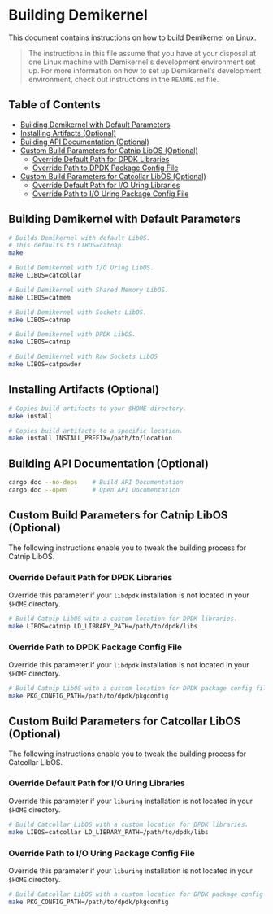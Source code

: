
# Building Demikernel

This document contains instructions on how to build Demikernel on Linux.

> The instructions in this file assume that you have at your disposal at one
Linux machine with Demikernel's development environment set up. For more
information on how to set up Demikernel's development environment, check out
instructions in the `README.md` file.

## Table of Contents

- [Building Demikernel with Default Parameters](#building-demikernel-with-default-parameters)
- [Installing Artifacts (Optional)](#installing-artifacts-optional)
- [Building API Documentation (Optional)](#building-api-documentation-optional)
- [Custom Build Parameters for Catnip LibOS (Optional)](#custom-build-parameters-for-catnip-libos-optional)
  - [Override Default Path for DPDK Libraries](#override-default-path-for-dpdk-libraries)
  - [Override Path to DPDK Package Config File](#override-path-to-dpdk-package-config-file)
- [Custom Build Parameters for Catcollar LibOS (Optional)](#custom-build-parameters-for-catcollar-libos-optional)
  - [Override Default Path for I/O Uring Libraries](#override-default-path-for-io-uring-libraries)
  - [Override Path to I/O Uring Package Config File](#override-path-to-io-uring-package-config-file)

## Building Demikernel with Default Parameters

```bash
# Builds Demikernel with default LibOS.
# This defaults to LIBOS=catnap.
make

# Build Demikernel with I/O Uring LibOS.
make LIBOS=catcollar

# Build Demikernel with Shared Memory LibOS.
make LIBOS=catmem

# Build Demikernel with Sockets LibOS.
make LIBOS=catnap

# Build Demikernel with DPDK LibOS.
make LIBOS=catnip

# Build Demikernel with Raw Sockets LibOS
make LIBOS=catpowder
```

## Installing Artifacts (Optional)

```bash
# Copies build artifacts to your $HOME directory.
make install

# Copies build artifacts to a specific location.
make install INSTALL_PREFIX=/path/to/location
```

## Building API Documentation (Optional)

```bash
cargo doc --no-deps    # Build API Documentation
cargo doc --open       # Open API Documentation
```

## Custom Build Parameters for Catnip LibOS (Optional)

The following instructions enable you to tweak the building process for Catnip
LibOS.

### Override Default Path for DPDK Libraries

Override this parameter if your `libdpdk` installation is not located in your
`$HOME` directory.

```bash
# Build Catnip LibOS with a custom location for DPDK libraries.
make LIBOS=catnip LD_LIBRARY_PATH=/path/to/dpdk/libs
```

### Override Path to DPDK Package Config File

Override this parameter if your `libdpdk` installation is not located in your
`$HOME` directory.

```bash
# Build Catnip LibOS with a custom location for DPDK package config files.
make PKG_CONFIG_PATH=/path/to/dpdk/pkgconfig
```

## Custom Build Parameters for Catcollar LibOS (Optional)

The following instructions enable you to tweak the building process for Catcollar LibOS.

### Override Default Path for I/O Uring Libraries

Override this parameter if your `liburing` installation is not located in your
`$HOME` directory.

```bash
# Build Catcollar LibOS with a custom location for DPDK libraries.
make LIBOS=catcollar LD_LIBRARY_PATH=/path/to/dpdk/libs
```

### Override Path to I/O Uring Package Config File

Override this parameter if your `liburing` installation is not located in your
`$HOME` directory.

```bash
# Build Catcollar LibOS with a custom location for DPDK package config files.
make PKG_CONFIG_PATH=/path/to/dpdk/pkgconfig
```
